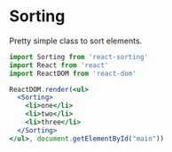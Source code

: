 # Sorting

Pretty simple class to sort elements.

```jsx
import Sorting from 'react-sorting'
import React from 'react'
import ReactDOM from 'react-dom'

ReactDOM.render(<ul>
  <Sorting>
    <li>one</li>
    <li>two</li>
    <li>three</li>
  </Sorting>
</ul>, document.getElementById("main"))
```
